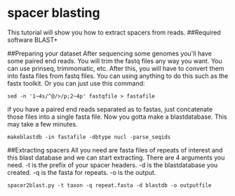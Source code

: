 # spacer blasting
This tutorial will show you how to extract spacers from reads.
##Required software
BLAST+

##Preparing your dataset
After sequencing some genomes you'll have some paired end reads. You will trim the fastq files any way you want. You can use prinseq, trimmomatic, etc. After this, you will have to convert them into fasta files from fastq files. 
You can using anything to do this such as the fastx toolkit. Or you can just use this command:

`sed -n '1~4s/^@/>/p;2~4p' fastqfile > fastafile`

if you have a paired end reads separated as to fastas, just concatenate those files into a single fasta file. Now you gotta make a blastdatabase. This may take a few minutes.

`makeblastdb -in fastafile -dbtype nucl -parse_seqids`

##Extracting spacers
All you need are fasta files of repeats of interest and this blast database and we can start extracting.
There are 4 arguments you need. -t is the prefix of your spacer headers. -d is the blastdatabase you created. -q is the fasta for repeats. -o is the output.

`spacer2blast.py -t taxon -q repeat.fasta -d blastdb -o outputfile`
